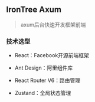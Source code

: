 ## IronTree Axum

> axum后台快速开发框架前端

### 技术选型

- React：Facebook开源前端框架

- Ant Design：阿里组件库

- React Router V6：路由管理

- Zustand：全局状态管理
